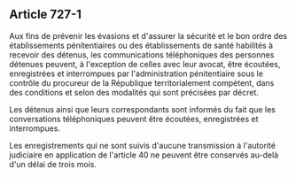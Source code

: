 Article 727-1
----
Aux fins de prévenir les évasions et d'assurer la sécurité et le bon ordre des
établissements pénitentiaires ou des établissements de santé habilités à
recevoir des détenus, les communications téléphoniques des personnes détenues
peuvent, à l'exception de celles avec leur avocat, être écoutées, enregistrées
et interrompues par l'administration pénitentiaire sous le contrôle du procureur
de la République territorialement compétent, dans des conditions et selon des
modalités qui sont précisées par décret.

Les détenus ainsi que leurs correspondants sont informés du fait que les
conversations téléphoniques peuvent être écoutées, enregistrées et interrompues.

Les enregistrements qui ne sont suivis d'aucune transmission à l'autorité
judiciaire en application de l'article 40 ne peuvent être conservés au-delà d'un
délai de trois mois.
